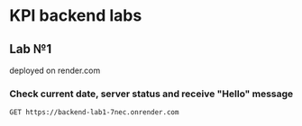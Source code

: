 # KPI backend labs
 ## Lab №1
 deployed on render.com
 ### Check current date, server status and receive "Hello" message 
 ```shell
 GET https://backend-lab1-7nec.onrender.com
 ```
